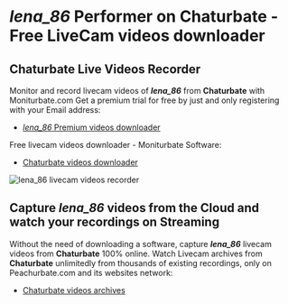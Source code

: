 # _lena_86_ Performer on Chaturbate - Free LiveCam videos downloader

## Chaturbate Live Videos Recorder

Monitor and record livecam videos of **_lena_86_** from **Chaturbate** with Moniturbate.com
Get a premium trial for free by just and only registering with your Email address:
* [_lena_86_ Premium videos downloader](https://moniturbate.com/request-demo-licence-key.html)

Free livecam videos downloader - Moniturbate Software:
* [Chaturbate videos downloader](https://moniturbate.com/moniturbate-download-software.html)

![_lena_86_ livecam videos recorder](https://peachurnet.com/templates/moniturbate-software.png)


## Capture _lena_86_ videos from the Cloud and watch your recordings on Streaming

Without the need of downloading a software, capture **_lena_86_** livecam videos from **Chaturbate** 100% online.
Watch Livecam archives from **Chaturbate** unlimitedly from thousands of existing recordings, only on Peachurbate.com and its websites network:
* [Chaturbate videos archives](https://peachurnet.com/)